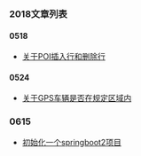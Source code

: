 ### 2018文章列表

#### 0518
- [关于POI插入行和删除行](0518/关于POI插入行和删除行.md)

#### 0524
- [关于GPS车辆是否在规定区域内](0524/关于GPS车辆是否在规定区域内.md)

### 0615
- [初始化一个springboot2项目](新建一个springboot2项目.md)